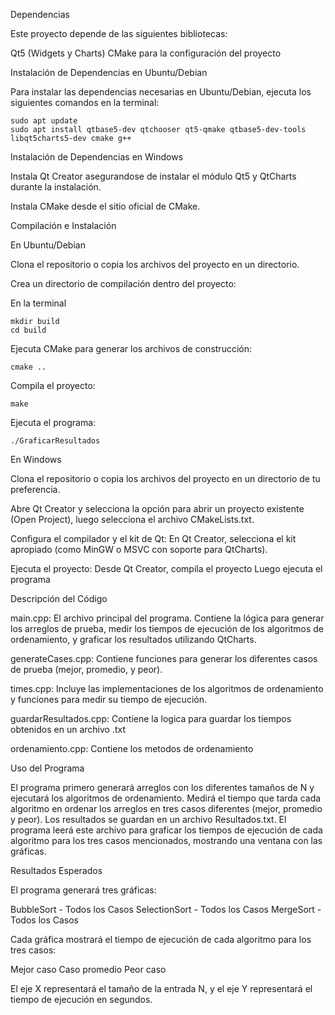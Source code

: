 Dependencias

Este proyecto depende de las siguientes bibliotecas:

   Qt5 (Widgets y Charts)
   CMake para la configuración del proyecto

Instalación de Dependencias en Ubuntu/Debian

  Para instalar las dependencias necesarias en Ubuntu/Debian, ejecuta los siguientes comandos en la terminal:
  
    sudo apt update
    sudo apt install qtbase5-dev qtchooser qt5-qmake qtbase5-dev-tools libqt5charts5-dev cmake g++


Instalación de Dependencias en Windows

  Instala Qt Creator asegurandose de instalar el módulo Qt5 y QtCharts durante la instalación.

  Instala CMake desde el sitio oficial de CMake.


Compilación e Instalación

  En Ubuntu/Debian

   Clona el repositorio o copia los archivos del proyecto en un directorio.

   Crea un directorio de compilación dentro del proyecto:
  
  En la terminal

    mkdir build
    cd build

  Ejecuta CMake para generar los archivos de construcción:

    cmake ..
    
  Compila el proyecto:

    make

  Ejecuta el programa:

    ./GraficarResultados

En Windows

  Clona el repositorio o copia los archivos del proyecto en un directorio de tu preferencia.

  Abre Qt Creator y selecciona la opción para abrir un proyecto existente (Open Project), luego selecciona el archivo CMakeLists.txt.

  Configura el compilador y el kit de Qt:
      En Qt Creator, selecciona el kit apropiado (como MinGW o MSVC con soporte para QtCharts).

  Ejecuta el proyecto:
      Desde Qt Creator, compila el proyecto
      Luego ejecuta el programa


Descripción del Código

  main.cpp: El archivo principal del programa. Contiene la lógica para generar los arreglos de prueba, medir los tiempos de ejecución de los algoritmos de ordenamiento, y graficar los resultados utilizando QtCharts.

  generateCases.cpp: Contiene funciones para generar los diferentes casos de prueba (mejor, promedio, y peor).

  times.cpp: Incluye las implementaciones de los algoritmos de ordenamiento y funciones para medir su tiempo de ejecución.

  guardarResultados.cpp: Contiene la logica para guardar los tiempos obtenidos en un archivo .txt

  ordenamiento.cpp: Contiene los metodos de ordenamiento

Uso del Programa

  El programa primero generará arreglos con los diferentes tamaños de N y ejecutará los algoritmos de ordenamiento.
  Medirá el tiempo que tarda cada algoritmo en ordenar los arreglos en tres casos diferentes (mejor, promedio y peor).
  Los resultados se guardan en un archivo Resultados.txt.
  El programa leerá este archivo para graficar los tiempos de ejecución de cada algoritmo para los tres casos mencionados, mostrando una ventana con las gráficas.

Resultados Esperados

El programa generará tres gráficas:
    
   BubbleSort - Todos los Casos
   SelectionSort - Todos los Casos
   MergeSort - Todos los Casos

Cada gráfica mostrará el tiempo de ejecución de cada algoritmo para los tres casos:

   Mejor caso
   Caso promedio
   Peor caso

El eje X representará el tamaño de la entrada N, y el eje Y representará el tiempo de ejecución en segundos.
